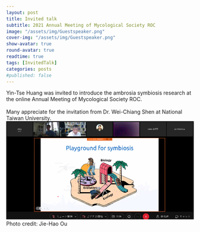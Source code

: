 ```yaml
---
layout: post
title: Invited talk
subtitle: 2021 Annual Meeting of Mycological Society ROC
image: "/assets/img/Guestspeaker.png" 
cover-img: "/assets/img/Guestspeaker.png" 
show-avatar: true
round-avatar: true
readtime: true
tags: [InvitedTalk]
categories: posts
#published: false
---
```


Yin-Tse Huang was invited to introduce the ambrosia symbiosis research at the online Annual Meeting of Mycological Society ROC. <br>
<br>
Many appreciate for the invitation from Dr. Wei-Chiang Shen at National Taiwan University.<br>
![](/assets/img/TMAM.png)
Photo credit: Jie-Hao Ou
